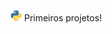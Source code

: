 <img src="https://github.com/vtdotsec/primeirosprojetos/blob/main/docs/python-logo.png" width="18x18"/>  Primeiros projetos!
